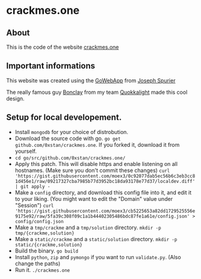# crackmes.one
## About
This is the code of the website [crackmes.one](https://crackmes.one)

## Important informations
This website was created using the [GoWebApp](https://github.com/josephspurrier/gowebapp) from [Joseph Spurier](https://github.com/josephspurrier)

The really famous guy [Bonclay](https://twitter.com/mpgn_x64) from my team [Quokkalight](https://quokkalight.ninja) made this cool design.

## Setup for local developement.
* Install `mongodb` for your choice of distrobution.
* Download the source code with go. `go get github.com/0xstan/crackmes.one`. If you forked it, download it from yourself.
* `cd go/src/github.com/0xstan/crackmes.one/`
* Apply this patch. This will disable https and enable listening on all hostnames. (Make sure you don't commit these changes) `curl 'https://gist.githubusercontent.com/moex3/0c92077dab5ec56b6c3eb3cc81d456e1/raw/09217327cba7985b77d3952bc18da93178e77d37/localdev.diff' | git apply -`
* Make a `config` directory, and download this config file into it, and edit it to your liking. (You might want to edit the "Domain" value under "Session")
`curl 'https://gist.githubusercontent.com/moex3/cb5225653a82dd1729525556e9175e92/raw/5fa39c308f09c1a1b44402305486bdc87fe1a61e/config.json' > config/config.json`
* Make a `tmp/crackme` and a `tmp/solution` directory. `mkdir -p tmp/{crackme,solution}`
* Make a `static/crackme` and a `static/solution` directory. `mkdir -p static/{crackme,solution}`
* Build the binary. `go build`
* Install `python`, `zip` and `pymongo` if you want to run `validate.py`. (Also change the paths)
* Run it. `./crackmes.one`
